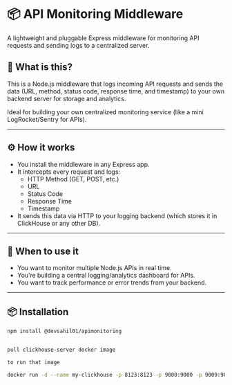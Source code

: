

# 📦 API Monitoring Middleware

A lightweight and pluggable Express middleware for monitoring API requests and sending logs to a centralized server.

## 📌 What is this?

This is a Node.js middleware that logs incoming API requests and sends the data (URL, method, status code, response time, and timestamp) to your own backend server for storage and analytics.

Ideal for building your own centralized monitoring service (like a mini LogRocket/Sentry for APIs).

---

## ⚙️ How it works

- You install the middleware in any Express app.
- It intercepts every request and logs:
  - HTTP Method (GET, POST, etc.)
  - URL
  - Status Code
  - Response Time
  - Timestamp
- It sends this data via HTTP to your logging backend (which stores it in ClickHouse or any other DB).

---

## 🚀 When to use it

- You want to monitor multiple Node.js APIs in real time.
- You’re building a central logging/analytics dashboard for APIs.
- You want to track performance or error trends from your backend.

---

## 📦 Installation

```bash
npm install @devsahil01/apimonitoring


pull clickhouse-server docker image

to run that image 

docker run -d --name my-clickhouse -p 8123:8123 -p 9000:9000 -p 9009:9009 -e CLICKHOUSE_DEFAULT_ACCESS_MANAGEMENT=1 clickhouse/clickhouse-server
